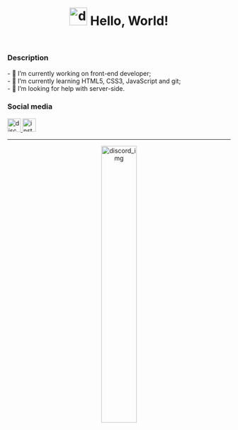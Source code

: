 <header>
  <h1> <img width="40" height="40" src="https://media.tenor.com/CckHrZAlQgYAAAAi/pokemon-treecko.gif" alt="discord_img"> Hello, World!</h1>
</header>

<section>
  <h3>Description</h3>
  <p>
    - 🔭 I’m currently working on front-end developer; <br>
    - 🌱 I’m currently learning HTML5, CSS3, JavaScript and git; <br>
    - 🤔 I’m looking for help with server-side. <br>
  </p>
  
  <h3>Social media</h3>
  <div>
    <a href="https://discord.com/users/209387817602646026" target="_blank">
      <img width="30" height="30" src="https://cliply.co/wp-content/uploads/2021/08/372108630_DISCORD_LOGO_400.gif" alt="discord_img">
    </a>
    <a href="https://www.instagram.com/wendus_br/" target="_blank">
      <img width="30" height="30" src="https://qph.cf2.quoracdn.net/main-qimg-4e9467f024454dfa2b0a0e61074aebd1" alt="instagram_img">
    </a>
  </div>
</section>

<footer>
  <hr>
  <div align="middle">
    <img width="40%" src="https://64.media.tumblr.com/f43ebe850a4d5991e58a5b3864af7a88/tumblr_pe29k7KoLm1r8r6mfo1_500.gifv" alt="discord_img">
  </div>
</footer>


<!--
**wendusbr/wendusbr** is a ✨ _special_ ✨ repository because its `README.md` (this file) appears on your GitHub profile.

Here are some ideas to get you started:

- 🔭 I’m currently working on ...
- 🌱 I’m currently learning ...
- 👯 I’m looking to collaborate on ...
- 🤔 I’m looking for help with ...
- 💬 Ask me about ...
- 📫 How to reach me: ...
- 😄 Pronouns: ...
- ⚡ Fun fact: ...
-->
